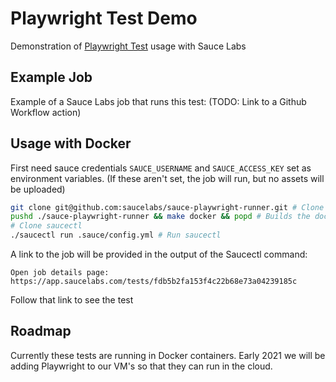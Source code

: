 # Playwright Test Demo

Demonstration of [Playwright Test](https://github.com/microsoft/playwright-test) usage with Sauce Labs

## Example Job

Example of a Sauce Labs job that runs this test: (TODO: Link to a Github Workflow action)

## Usage with Docker

First need sauce credentials `SAUCE_USERNAME` and `SAUCE_ACCESS_KEY` set as environment variables. (If these aren't set, the job will run, but no assets will be uploaded)

```bash
git clone git@github.com:saucelabs/sauce-playwright-runner.git # Clone `sauce-playwright-runner'
pushd ./sauce-playwright-runner && make docker && popd # Builds the docker container
# Clone saucectl
./saucectl run .sauce/config.yml # Run saucectl
```

A link to the job will be provided in the output of the Saucectl command:

```
Open job details page: https://app.saucelabs.com/tests/fdb5b2fa153f4c22b68e73a04239185c
```

Follow that link to see the test

## Roadmap

Currently these tests are running in Docker containers. Early 2021 we will be adding Playwright to our VM's so that they can run in the cloud.
